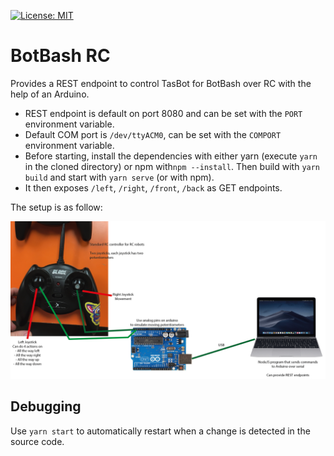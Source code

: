 [![License: MIT](https://img.shields.io/badge/License-MIT-yellow.svg)](https://opensource.org/licenses/MIT)

# BotBash RC

Provides a REST endpoint to control TasBot for BotBash over RC with the help of an Arduino.

- REST endpoint is default on port 8080 and can be set with the `PORT` environment variable.
- Default COM port is `/dev/ttyACM0`, can be set with the `COMPORT` environment variable.
- Before starting, install the dependencies with either yarn (execute `yarn` in the cloned directory) or npm with`npm --install`. Then build with `yarn build` and start with `yarn serve` (or with npm).
- It then exposes `/left`, `/right`, `/front`, `/back` as GET endpoints. 

The setup is as follow:

![schematic](schematic.png)

## Debugging

Use `yarn start` to automatically restart when a change is detected in the source code.

